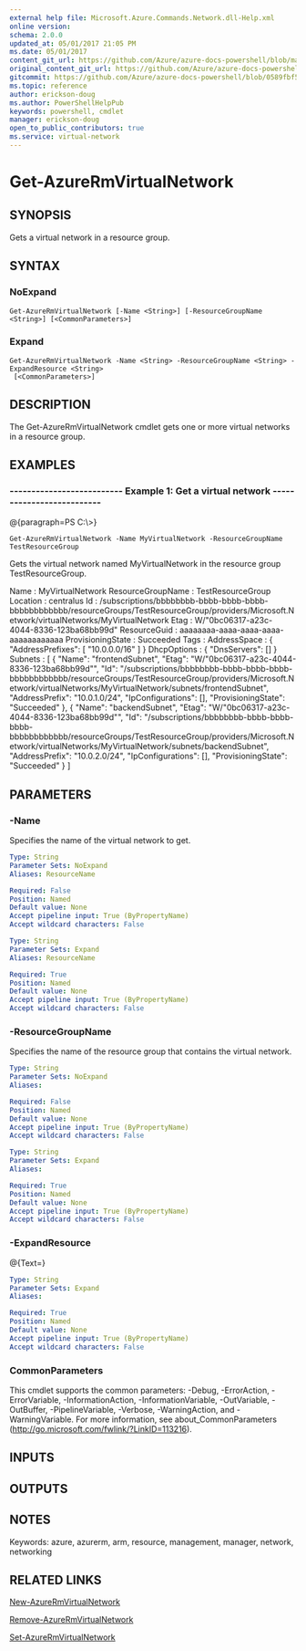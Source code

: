 ```yaml
---
external help file: Microsoft.Azure.Commands.Network.dll-Help.xml
online version:
schema: 2.0.0
updated_at: 05/01/2017 21:05 PM
ms.date: 05/01/2017
content_git_url: https://github.com/Azure/azure-docs-powershell/blob/master/azureps-cmdlets-docs/ResourceManager/AzureRM.Network/v2.2.0/Get-AzureRmVirtualNetwork.md
original_content_git_url: https://github.com/Azure/azure-docs-powershell/blob/master/azureps-cmdlets-docs/ResourceManager/AzureRM.Network/v2.2.0/Get-AzureRmVirtualNetwork.md
gitcommit: https://github.com/Azure/azure-docs-powershell/blob/0589fbf53d27e39e0cf445261d29c64fb0859d62
ms.topic: reference
author: erickson-doug
ms.author: PowerShellHelpPub
keywords: powershell, cmdlet
manager: erickson-doug
open_to_public_contributors: true
ms.service: virtual-network
---
```


# Get-AzureRmVirtualNetwork

## SYNOPSIS
Gets a virtual network in a resource group.

## SYNTAX

### NoExpand
```
Get-AzureRmVirtualNetwork [-Name <String>] [-ResourceGroupName <String>] [<CommonParameters>]
```

### Expand
```
Get-AzureRmVirtualNetwork -Name <String> -ResourceGroupName <String> -ExpandResource <String>
 [<CommonParameters>]
```

## DESCRIPTION
The Get-AzureRmVirtualNetwork cmdlet gets one or more virtual networks in a resource group.

## EXAMPLES

### --------------------------  Example 1: Get a virtual network  --------------------------
@{paragraph=PS C:\\\>}





```
Get-AzureRmVirtualNetwork -Name MyVirtualNetwork -ResourceGroupName TestResourceGroup
```

Gets the virtual network named MyVirtualNetwork in the resource group TestResourceGroup.

Name              : MyVirtualNetwork
ResourceGroupName : TestResourceGroup
Location          : centralus
Id                : /subscriptions/bbbbbbbb-bbbb-bbbb-bbbb-bbbbbbbbbbbb/resourceGroups/TestResourceGroup/providers/Microsoft.Network/virtualNetworks/MyVirtualNetwork
Etag              : W/"0bc06317-a23c-4044-8336-123ba68bb99d"
ResourceGuid      : aaaaaaaa-aaaa-aaaa-aaaa-aaaaaaaaaaaa
ProvisioningState : Succeeded
Tags              :
AddressSpace      : {
                      "AddressPrefixes": \[
                        "10.0.0.0/16"
                      \]
                    }
DhcpOptions       : {
                      "DnsServers": \[\]
                    }
Subnets           : \[
                      {
                        "Name": "frontendSubnet",
                        "Etag": "W/\"0bc06317-a23c-4044-8336-123ba68bb99d\"",
                        "Id": "/subscriptions/bbbbbbbb-bbbb-bbbb-bbbb-bbbbbbbbbbbb/resourceGroups/TestResourceGroup/providers/Microsoft.Network/virtualNetworks/MyVirtualNetwork/subnets/frontendSubnet",
                        "AddressPrefix": "10.0.1.0/24",
                        "IpConfigurations": \[\],
                        "ProvisioningState": "Succeeded"
                      },
                      {
                        "Name": "backendSubnet",
                        "Etag": "W/\"0bc06317-a23c-4044-8336-123ba68bb99d\"",
                        "Id": "/subscriptions/bbbbbbbb-bbbb-bbbb-bbbb-bbbbbbbbbbbb/resourceGroups/TestResourceGroup/providers/Microsoft.Network/virtualNetworks/MyVirtualNetwork/subnets/backendSubnet",
                        "AddressPrefix": "10.0.2.0/24",
                        "IpConfigurations": \[\],
                        "ProvisioningState": "Succeeded"
                      }
                    \]

## PARAMETERS

### -Name
Specifies the name of the virtual network to get.

```yaml
Type: String
Parameter Sets: NoExpand
Aliases: ResourceName

Required: False
Position: Named
Default value: None
Accept pipeline input: True (ByPropertyName)
Accept wildcard characters: False
```

```yaml
Type: String
Parameter Sets: Expand
Aliases: ResourceName

Required: True
Position: Named
Default value: None
Accept pipeline input: True (ByPropertyName)
Accept wildcard characters: False
```

### -ResourceGroupName
Specifies the name of the resource group that contains the virtual network.

```yaml
Type: String
Parameter Sets: NoExpand
Aliases: 

Required: False
Position: Named
Default value: None
Accept pipeline input: True (ByPropertyName)
Accept wildcard characters: False
```

```yaml
Type: String
Parameter Sets: Expand
Aliases: 

Required: True
Position: Named
Default value: None
Accept pipeline input: True (ByPropertyName)
Accept wildcard characters: False
```

### -ExpandResource
@{Text=}

```yaml
Type: String
Parameter Sets: Expand
Aliases: 

Required: True
Position: Named
Default value: None
Accept pipeline input: True (ByPropertyName)
Accept wildcard characters: False
```

### CommonParameters
This cmdlet supports the common parameters: -Debug, -ErrorAction, -ErrorVariable, -InformationAction, -InformationVariable, -OutVariable, -OutBuffer, -PipelineVariable, -Verbose, -WarningAction, and -WarningVariable. For more information, see about_CommonParameters (http://go.microsoft.com/fwlink/?LinkID=113216).

## INPUTS

## OUTPUTS

## NOTES
Keywords: azure, azurerm, arm, resource, management, manager, network, networking

## RELATED LINKS

[New-AzureRmVirtualNetwork]()

[Remove-AzureRmVirtualNetwork]()

[Set-AzureRmVirtualNetwork]()


